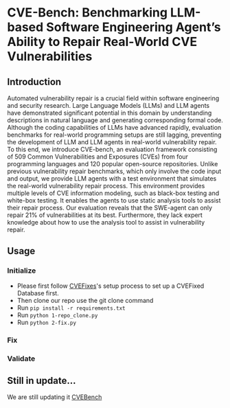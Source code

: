 # CVE-Bench: Benchmarking LLM-based Software Engineering Agent’s Ability to Repair Real-World CVE Vulnerabilities

## Introduction

Automated vulnerability repair is a crucial field within software engineering and security research. Large Language Models (LLMs) and LLM agents have demonstrated significant potential in this domain by understanding descriptions in natural language and generating corresponding formal code. Although the coding capabilities of LLMs have advanced rapidly, evaluation benchmarks for real-world programming setups are still lagging, preventing the development of LLM and LLM agents in real-world vulnerability repair. To this end, we introduce CVE-bench, an evaluation framework consisting of 509 Common Vulnerabilities and Exposures (CVEs) from four programming languages and 120 popular open-source repositories. Unlike previous vulnerability repair benchmarks, which only involve the code input and output, we provide LLM agents with a test environment that simulates the real-world vulnerability repair process. This environment provides multiple levels of CVE information modeling, such as black-box testing and white-box testing. It enables the agents to use static analysis tools to assist their repair process. Our evaluation reveals that the SWE-agent can only repair 21% of vulnerabilities at its best. Furthermore, they lack expert knowledge about how to use the analysis tool to assist in vulnerability repair.

## Usage

### Initialize

- Please first follow [CVEFixes](https://github.com/secureIT-project/CVEfixes)'s setup process to set up a CVEFixed Database first.
- Then clone our repo use the git clone command
- Run ``pip install -r requirements.txt``
- Run ``python 1-repo_clone.py``
- Run ``python 2-fix.py``

### Fix 

### Validate

## Still in update...

We are still updating it [CVEBench](https://github.com/WhileBug/CVEBench)